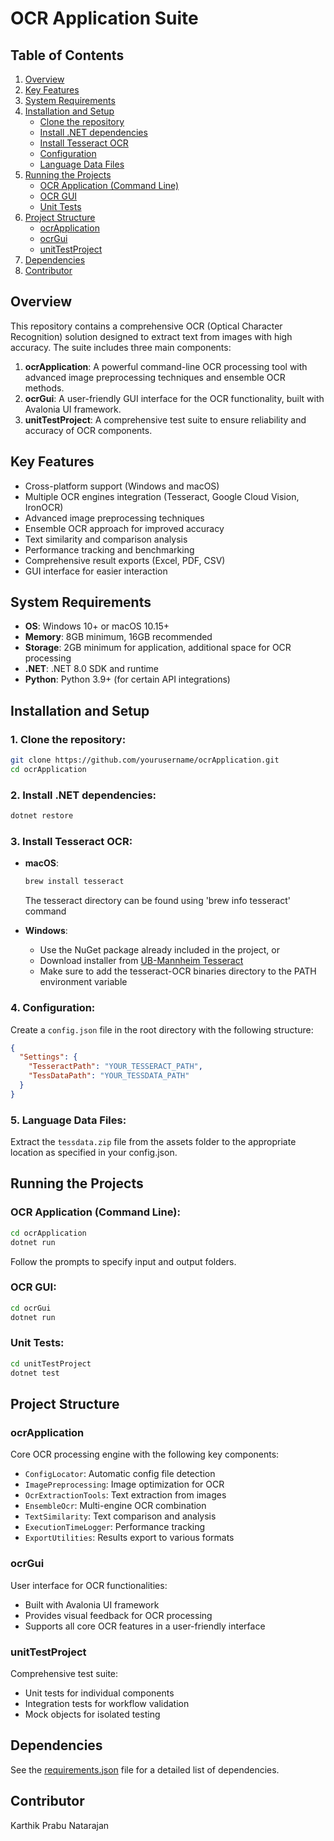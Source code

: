 # OCR Application Suite

## Table of Contents
1. [Overview](#overview)
2. [Key Features](#key-features)
3. [System Requirements](#system-requirements)
4. [Installation and Setup](#installation-and-setup)
   - [Clone the repository](#1-clone-the-repository)
   - [Install .NET dependencies](#2-install-net-dependencies)
   - [Install Tesseract OCR](#3-install-tesseract-ocr)
   - [Configuration](#4-configuration)
   - [Language Data Files](#5-language-data-files)
5. [Running the Projects](#running-the-projects)
   - [OCR Application (Command Line)](#ocr-application-command-line)
   - [OCR GUI](#ocr-gui)
   - [Unit Tests](#unit-tests)
6. [Project Structure](#project-structure)
   - [ocrApplication](#ocrapplication)
   - [ocrGui](#ocrgui)
   - [unitTestProject](#unittestproject)
7. [Dependencies](#dependencies)
8. [Contributor](#contributor)

## Overview
This repository contains a comprehensive OCR (Optical Character Recognition) solution designed to extract text from images with high accuracy. The suite includes three main components:

1. **ocrApplication**: A powerful command-line OCR processing tool with advanced image preprocessing techniques and ensemble OCR methods.
2. **ocrGui**: A user-friendly GUI interface for the OCR functionality, built with Avalonia UI framework.
3. **unitTestProject**: A comprehensive test suite to ensure reliability and accuracy of OCR components.

## Key Features
- Cross-platform support (Windows and macOS)
- Multiple OCR engines integration (Tesseract, Google Cloud Vision, IronOCR)
- Advanced image preprocessing techniques
- Ensemble OCR approach for improved accuracy
- Text similarity and comparison analysis
- Performance tracking and benchmarking
- Comprehensive result exports (Excel, PDF, CSV)
- GUI interface for easier interaction

## System Requirements
- **OS**: Windows 10+ or macOS 10.15+
- **Memory**: 8GB minimum, 16GB recommended
- **Storage**: 2GB minimum for application, additional space for OCR processing
- **.NET**: .NET 8.0 SDK and runtime
- **Python**: Python 3.9+ (for certain API integrations)

## Installation and Setup

### 1. Clone the repository:
```bash
git clone https://github.com/yourusername/ocrApplication.git
cd ocrApplication
```

### 2. Install .NET dependencies:
```bash
dotnet restore
```

### 3. Install Tesseract OCR:
- **macOS**:
  ```bash
  brew install tesseract
  ```
  The tesseract directory can be found using 'brew info tesseract' command
  
- **Windows**:
  - Use the NuGet package already included in the project, or
  - Download installer from [UB-Mannheim Tesseract](https://github.com/UB-Mannheim/tesseract/wiki)
  - Make sure to add the tesseract-OCR binaries directory to the PATH environment variable

### 4. Configuration:
Create a `config.json` file in the root directory with the following structure:
```json
{
  "Settings": {
    "TesseractPath": "YOUR_TESSERACT_PATH",
    "TessDataPath": "YOUR_TESSDATA_PATH"
  }
}
```

### 5. Language Data Files:
Extract the `tessdata.zip` file from the assets folder to the appropriate location as specified in your config.json.

## Running the Projects

### OCR Application (Command Line):
```bash
cd ocrApplication
dotnet run
```
Follow the prompts to specify input and output folders.

### OCR GUI:
```bash
cd ocrGui
dotnet run
```

### Unit Tests:
```bash
cd unitTestProject
dotnet test
```

## Project Structure

### ocrApplication
Core OCR processing engine with the following key components:
- `ConfigLocator`: Automatic config file detection
- `ImagePreprocessing`: Image optimization for OCR
- `OcrExtractionTools`: Text extraction from images
- `EnsembleOcr`: Multi-engine OCR combination
- `TextSimilarity`: Text comparison and analysis
- `ExecutionTimeLogger`: Performance tracking
- `ExportUtilities`: Results export to various formats

### ocrGui
User interface for OCR functionalities:
- Built with Avalonia UI framework
- Provides visual feedback for OCR processing
- Supports all core OCR features in a user-friendly interface

### unitTestProject
Comprehensive test suite:
- Unit tests for individual components
- Integration tests for workflow validation
- Mock objects for isolated testing

## Dependencies
See the [requirements.json](assets/requirements.json) file for a detailed list of dependencies.

## Contributor
Karthik Prabu Natarajan